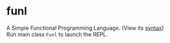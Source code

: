 funl
====

A Simple Functional Programming Language. (View its <a href="http://www.cis.upenn.edu/~matuszek/cit594-2013/Assignments/06-programming-language.html" target="_blank">syntax</a>)<br>
Run main class <code>Funl</code> to launch the REPL.
